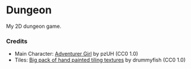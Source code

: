 # Dungeon

My 2D dungeon game.

### Credits
- Main Character: [Adventurer Girl](https://opengameart.org/content/adventurer-girl-free-sprite) by pzUH (CC0 1.0)
- Tiles: [Big pack of hand painted tiling textures](https://opengameart.org/content/big-pack-of-hand-painted-tiling-textures) by drummyfish (CC0 1.0)
